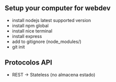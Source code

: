 ## Setup your computer for webdev
- install nodejs latest supported version
- install npm global
- install nice terminal
- install  express
- add to gitignore  (node_modules/)
- git init

## Protocolos API
- REST  -> Stateless (no almacena estado)
